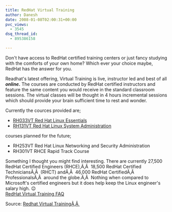 ```yaml
---
title: RedHat Virtual Training
author: Danesh
date: 2008-01-08T02:00:31+00:00
pvc_views:
  - 3545
dsq_thread_id:
  - 895386158

---
```

Don't have access to RedHat certified training centers or just fancy studying with the comforts of your own home? Which ever your choice maybe, RedHat has the answer for you.

Readhat's latest offering, Virtual Training is live, instructor led and best of all _**online.**_ The courses are conducted by RedHat certified instructors and feature the same content you would receive in the standard classroom sessions. The virtual classes will be thought in 4 hours incremental sessions which should provide your brain sufficient time to rest and wonder.

Currently the cources provided are;

  * [RH033VT Red Hat Linux Essentials][1]
  * [RH131VT Red Hat Linux System Administration  
][2] 

courses planned for the future;

  * RH253VT Red Hat Linux Networking and Security Administration
  * RH301VT RHCE Rapid Track Course

Something I thought you might find interesting. There are currently 27,500 RedHat Certified Engineers (RHCE),Ã‚Â  18,500 RedHat Certified TechniciansÃ‚Â  (RHCT) andÃ‚Â  46,000 RedHat CertifiedÃ‚Â  ProfessionalsÃ‚Â  around the globe.Ã‚Â  Nothing when compared to Microsoft's certified engineers but it does help keep the Linux engineer's salary high. 😉  
[RedHat Virtual Training FAQ][3]

Source: [Redhat Virtual TrainingÃ‚Â ][4]

 [1]: https://www.redhat.com/elearning/rh033vt_red_hat_linux_essentials/
 [2]: https://www.redhat.com/elearning/rh131vt_red_hat_linux_system_administration/
 [3]: https://www.redhat.com/elearning/virtual_training/faq.html
 [4]: https://www.redhat.com/elearning/virtual_training/